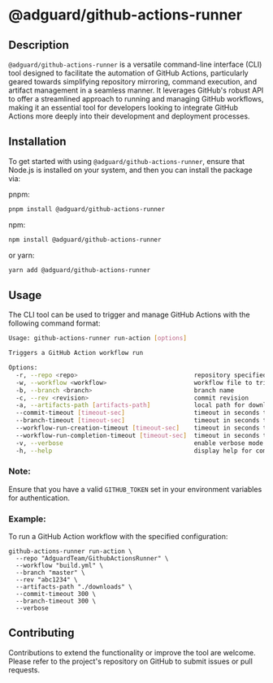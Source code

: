 # @adguard/github-actions-runner

## Description
`@adguard/github-actions-runner` is a versatile command-line interface (CLI) tool designed to facilitate the automation of GitHub Actions, particularly geared towards simplifying repository mirroring, command execution, and artifact management in a seamless manner. It leverages GitHub's robust API to offer a streamlined approach to running and managing GitHub workflows, making it an essential tool for developers looking to integrate GitHub Actions more deeply into their development and deployment processes.

## Installation
To get started with using `@adguard/github-actions-runner`, ensure that Node.js is installed on your system, and then you can install the package via:

pnpm:
```bash
pnpm install @adguard/github-actions-runner
```

npm:
```bash
npm install @adguard/github-actions-runner
```

or yarn:
```bash
yarn add @adguard/github-actions-runner
```

## Usage
The CLI tool can be used to trigger and manage GitHub Actions with the following command format:

```bash
Usage: github-actions-runner run-action [options]

Triggers a GitHub Action workflow run

Options:
  -r, --repo <repo>                                repository specified as "owner/repo", e.g., "AdguardTeam/GithubActionsRunner"
  -w, --workflow <workflow>                        workflow file to trigger, e.g., "test.yml"
  -b, --branch <branch>                            branch name
  -c, --rev <revision>                             commit revision
  -a, --artifacts-path [artifacts-path]            local path for downloading artifacts; if not specified, artifacts will not be downloaded
  --commit-timeout [timeout-sec]                   timeout in seconds to wait for the commit to appear in the repository (default: 300 seconds)
  --branch-timeout [timeout-sec]                   timeout in seconds to wait for the branch to appear in the repository (default: 300 seconds)
  --workflow-run-creation-timeout [timeout-sec]    timeout in seconds to wait for the workflow run to be created (default: 300 seconds)
  --workflow-run-completion-timeout [timeout-sec]  timeout in seconds to wait for the workflow run to be completed (default: 300 seconds)
  -v, --verbose                                    enable verbose mode (default: false)
  -h, --help                                       display help for command
```

### Note:
Ensure that you have a valid `GITHUB_TOKEN` set in your environment variables for authentication.

### Example:
To run a GitHub Action workflow with the specified configuration:

```
github-actions-runner run-action \
  --repo "AdguardTeam/GithubActionsRunner" \
  --workflow "build.yml" \
  --branch "master" \
  --rev "abc1234" \
  --artifacts-path "./downloads" \
  --commit-timeout 300 \
  --branch-timeout 300 \
  --verbose
```

## Contributing
Contributions to extend the functionality or improve the tool are welcome. Please refer to the project's repository on GitHub to submit issues or pull requests.
